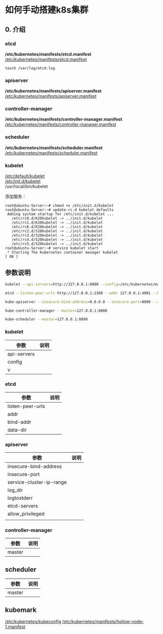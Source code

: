 # 如何手动搭建k8s集群

## 0. 介绍

### etcd
**/etc/kubernetes/manifests/etcd.manifest**
[/etc/kubernetes/manifests/etcd.manifest](scripts/setup-k8s-cluster/etcd.manifest) 
```
touch /var/log/etcd.log
```



### apiserver
**/etc/kubernetes/manifests/apiserver.manifest**
[/etc/kubernetes/manifests/apiserver.manifest](scripts/setup-k8s-cluster/apiserver.manifest) 
### controller-manager
**/etc/kubernetes/manifests/controller-manager.manifest**
[/etc/kubernetes/manifests/controller-manager.manifest](scripts/setup-k8s-cluster/controller-manager.manifest) 
### scheduler
**/etc/kubernetes/manifests/scheduler.manifest**
[/etc/kubernetes/manifests/scheduler.manifest](scripts/setup-k8s-cluster/scheduler.manifest) 

###  kubelet
[/etc/default/kubelet](scripts/setup-k8s-cluster/kubelet.default)  
[/etc/init.d/kubelet](scripts/setup-k8s-cluster/kubelet)  
/usr/local/bin/kubelet

添加服务：

```
root@ubuntu-Server:~# chmod +x /etc/init.d/kubelet
root@ubuntu-Server:~# update-rc.d kubelet defaults
 Adding system startup for /etc/init.d/kubelet ...
   /etc/rc0.d/K20kubelet -> ../init.d/kubelet
   /etc/rc1.d/K20kubelet -> ../init.d/kubelet
   /etc/rc6.d/K20kubelet -> ../init.d/kubelet
   /etc/rc2.d/S20kubelet -> ../init.d/kubelet
   /etc/rc3.d/S20kubelet -> ../init.d/kubelet
   /etc/rc4.d/S20kubelet -> ../init.d/kubelet
   /etc/rc5.d/S20kubelet -> ../init.d/kubelet
root@ubuntu-Server:~# service kubelet start
 * Starting The Kubernetes container manager kubelet                          [ OK ]
```


## 参数说明

```sh
kubelet --api-servers=http://127.0.0.1:8080 --config=/etc/kubernetes/manifests --v=2 --allow-privileged=true

etcd --listen-peer-urls http://127.0.0.1:2380 --addr 127.0.0.1:4001 --bind-addr 127.0.0.1:4001 --data-dir /var/etcd/data

kube-apiserver --insecure-bind-address=0.0.0.0 --insecure-port=8080 --service-cluster-ip-range=10.254.0.0/16 --log_dir=/var/log/kube  --logtostderr=true --etcd-servers=http://127.0.0.1:4001 --allow_privileged=false

kube-controller-manager --master=127.0.0.1:8080

kube-scheduler --master=127.0.0.1:8080
```

### kubelet

| 参数          | 说明   |
| ----------- | ---- |
| api-servers |      |
| config      |      |
| v           |      |

### etcd

| 参数               | 说明   |
| ---------------- | ---- |
| listen-peer-urls |      |
| addr             |      |
| bind-addr        |      |
| data-dir         |      |

### apiserver

| 参数                       | 说明   |
| ------------------------ | ---- |
| insecure-bind-address    |      |
| insecure-port            |      |
| service-cluster-ip-range |      |
| log_dir                  |      |
| logtostderr              |      |
| etcd-servers             |      |
| allow_privileged         |      |
|                          |      |

### controller-manager

| 参数     | 说明   |
| ------ | ---- |
| master |      |

## scheduler
| 参数     | 说明   |
| ------ | ---- |
| master |      |
## kubemark

[/etc/kubernetes/kubeconfig](scripts/setup-k8s-cluster/kubeconfig)
[/etc/kubernetes/manifests/hollow-node-1.manifest](scripts/setup-k8s-cluster/hollow-node-1.manifest)

